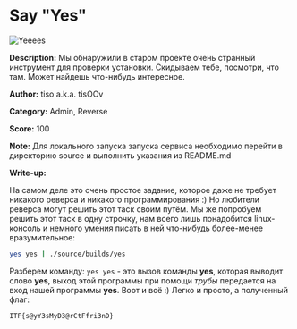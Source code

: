# Say "Yes" 

![Yeeees](https://trello-attachments.s3.amazonaws.com/57e50abe9d8488ae13f33d8c/5a0aab6183daa4d212c8ebd0/51d78cc7578c0ca6b7d31b83ecc9a99b/n0gny.jpg)

**Description:** Мы обнаружили в старом проекте очень странный инструмент для проверки установки. Скидываем тебе, посмотри, что там. Может найдешь что-нибудь интересное.

**Author:** tiso a.k.a. tisOOv

**Category:** Admin, Reverse

**Score:** 100

**Note:** Для локального запуска запуска сервиса необходимо перейти в директорию source и выполнить указания из README.md

**Write-up:** 

 На самом деле это очень простое задание, которое даже не требует никакого реверса и никакого программирования :) Но любители реверса могут решить этот таск своим путём. Мы же попробуем решить этот таск в одну строчку, нам всего лишь понадобится linux-консоль и немного умения писать в ней что-нибудь более-менее вразумительное:

 ```bash
 yes yes | ./source/builds/yes
 ```

 Разберем команду: ```yes yes``` - это вызов команды **yes**, которая выводит слово **yes**, выход этой программы при помощи *трубы* передается на вход нашей программы **yes**. Воот и всё :) Легко и просто, а полученный флаг:
 
 ```
 ITF{s@yY3sMyD3@rCtFfri3nD}
 ```